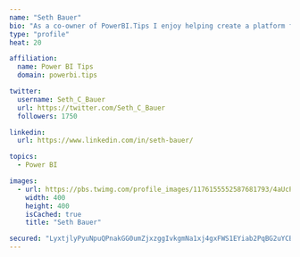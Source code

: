 ```yaml
---
name: "Seth Bauer"
bio: "As a co-owner of PowerBI.Tips I enjoy helping create a platform for new and advanced users alike to learn and expand their skills and get the most out of Power BI."
type: "profile"
heat: 20

affiliation:
  name: Power BI Tips
  domain: powerbi.tips

twitter:
  username: Seth_C_Bauer
  url: https://twitter.com/Seth_C_Bauer
  followers: 1750

linkedin:
  url: https://www.linkedin.com/in/seth-bauer/

topics:
  - Power BI

images:
  - url: https://pbs.twimg.com/profile_images/1176155552587681793/4aUcPKoe_400x400.jpg
    width: 400
    height: 400
    isCached: true
    title: "Seth Bauer"

secured: "LyxtjlyPyuNpuQPnakGG0umZjxzggIvkgmNa1xj4gxFWS1EYiab2PqBG2uYCBcsaYz5AiLJRzRTepypRqQV3v8vU8WY2CKSGNAeFDrFxc8wHj5qtd+tlD1l6/asnDkzL3cQR4QITm84lNbC10FWoWgBg5ybASV2+uco58HooV/vpcy83VbeLk+hn8qY9zpva4YtEa1huCIEtgiTnKBM4rmIcCvz3WaUd4CKEdZU1STb7VEJZOu8PAfpQvRhGGFt7zZvSs5Pvv1uv2dhDyWbjgagLhQWgXfLaaq6PjyNFIssyqbVZ9gMzY10JM+E99envqUey1G7yj3v5IURpb1Jq60a6piLVRf1nowdVAnKQSWd68q2os4nemN45VQ0Z2iNUkUsFYYFQGchlesIF/SNKOUzJBQeIcP2TNljaXVGOtyg=;lvKD67QgcUxcg8TlmLKDGA=="
---
```


